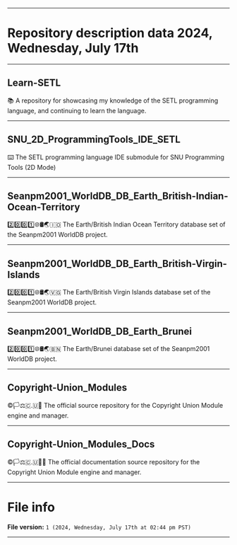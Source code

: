 
***

# Repository description data 2024, Wednesday, July 17th

---

## Learn-SETL

📚️ A repository for showcasing my knowledge of the SETL programming language, and continuing to learn the language. 

---

## SNU_2D_ProgrammingTools_IDE_SETL

⌨️ The SETL programming language IDE submodule for SNU Programming Tools (2D Mode)

---

## Seanpm2001_WorldDB_DB_Earth_British-Indian-Ocean-Territory

2️⃣️0️⃣️0️⃣️1️⃣️🌐️🛢️🌏️🇮🇴️ The Earth/British Indian Ocean Territory database set of the Seanpm2001 WorldDB project.

---

## Seanpm2001_WorldDB_DB_Earth_British-Virgin-Islands

2️⃣️0️⃣️0️⃣️1️⃣️🌐️🛢️🌏️🇻🇬️ The Earth/British Virgin Islands database set of the Seanpm2001 WorldDB project.

---

## Seanpm2001_WorldDB_DB_Earth_Brunei

2️⃣️0️⃣️0️⃣️1️⃣️🌐️🛢️🌏️🇧🇳️ The Earth/Brunei database set of the Seanpm2001 WorldDB project.

---

## Copyright-Union_Modules

©️🏳️⚖️🇨.🇺🔌️ The official source repository for the Copyright Union Module engine and manager. 

---

## Copyright-Union_Modules_Docs

©️🏳️⚖️🇨.🇺🔌️📖️ The official documentation source repository for the Copyright Union Module engine and manager. 

***

# File info

**File version:** `1 (2024, Wednesday, July 17th at 02:44 pm PST)`

***

